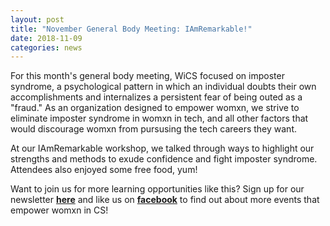 ```yaml
---
layout: post
title: "November General Body Meeting: IAmRemarkable!"
date: 2018-11-09
categories: news
---
```


For this month's general body meeting, WiCS focused on imposter syndrome, a psychological pattern in which an individual doubts their own accomplishments and internalizes a persistent fear of being outed as a "fraud." As an organization designed to empower womxn, we strive to eliminate imposter syndrome in womxn in tech, and all other factors that would discourage womxn from pursusing the tech careers they want. 

At our IAmRemarkable workshop, we talked through ways to highlight our strengths and methods to exude confidence and fight imposter syndrome. Attendees also enjoyed some free food, yum! 

Want to join us for more learning opportunities like this? Sign up for our newsletter [**here**][mailinglist] and like us on [**facebook**][facebook] to find out about more events that empower womxn in CS!

[mailinglist]: http://columbia.us9.list-manage.com/subscribe?u=4c6a1c710f8ab9cce10272368&id=593b5faa43
[facebook]:https://www.facebook.com/CUWICS
